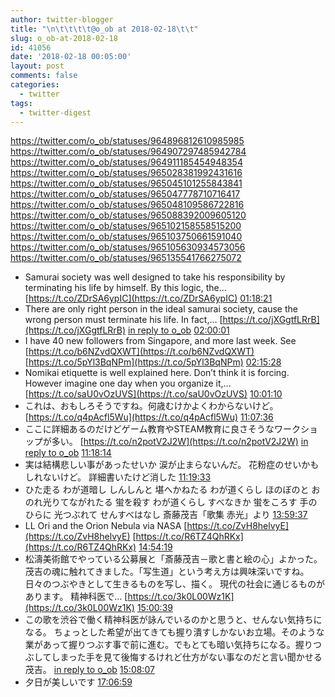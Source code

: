 ```yaml
---
author: twitter-blogger
title: "\n\t\t\t\t@o_ob at 2018-02-18\t\t"
slug: o_ob-at-2018-02-18
id: 41056
date: '2018-02-18 00:05:00'
layout: post
comments: false
categories:
  - twitter
tags:
  - twitter-digest
---
```


https://twitter.com/o_ob/statuses/964896812610985985 https://twitter.com/o_ob/statuses/964907297485942784 https://twitter.com/o_ob/statuses/964911185454948354 https://twitter.com/o_ob/statuses/965028381992431616 https://twitter.com/o_ob/statuses/965045101255843841 https://twitter.com/o_ob/statuses/965047778710716417 https://twitter.com/o_ob/statuses/965048109586722816 https://twitter.com/o_ob/statuses/965088392009605120 https://twitter.com/o_ob/statuses/965102158558515200 https://twitter.com/o_ob/statuses/965103750661591040 https://twitter.com/o_ob/statuses/965105630934573056 https://twitter.com/o_ob/statuses/965135541766275072  

*   Samurai society was well designed to take his responsibility by terminating his life by himself. By this logic, the… [https://t.co/ZDrSA6ypIC](https://t.co/ZDrSA6ypIC) [01:18:21](https://twitter.com/o_ob/statuses/964896812610985985)
*   There are only right person in the ideal samurai society, cause the wrong person must terminate his life. In fact,… [https://t.co/jXGgtfLRrB](https://t.co/jXGgtfLRrB) [in reply to o_ob](https://twitter.com/o_ob/statuses/964896812610985985) [02:00:01](https://twitter.com/o_ob/statuses/964907297485942784)
*   I have 40 new followers from Singapore, and more last week. See [https://t.co/b6NZvdQXWT](https://t.co/b6NZvdQXWT) [https://t.co/5pYl3BqNPm](https://t.co/5pYl3BqNPm) [02:15:28](https://twitter.com/o_ob/statuses/964911185454948354)
*   Nomikai etiquette is well explained here. Don’t think it is forcing. However imagine one day when you organize it,… [https://t.co/saU0vOzUVS](https://t.co/saU0vOzUVS) [10:01:10](https://twitter.com/o_ob/statuses/965028381992431616)
*   これは、おもしろそうですね。何歳むけかよくわからないけど。 [https://t.co/q4pAcfl5Wu](https://t.co/q4pAcfl5Wu) [11:07:36](https://twitter.com/o_ob/statuses/965045101255843841)
*   ここに詳細あるのだけどゲーム教育やSTEAM教育に良さそうなワークショップが多い。 [https://t.co/n2potV2J2W](https://t.co/n2potV2J2W) [in reply to o_ob](https://twitter.com/o_ob/statuses/965045101255843841) [11:18:14](https://twitter.com/o_ob/statuses/965047778710716417)
*   実は結構悲しい事があったせいか 涙が止まらないんだ。 花粉症のせいかもしれないけど。 詳細書いたけど消した [11:19:33](https://twitter.com/o_ob/statuses/965048109586722816)
*   ひた走る わが道暗し しんしんと 堪へかねたる わが道くらし ほのぼのと おのれ光りてながれたる 蛍を殺す わが道くらし すべなきか 蛍をころす 手のひらに 光つぶれて せんすべはなし 斎藤茂吉「歌集 赤光」より [13:59:37](https://twitter.com/o_ob/statuses/965088392009605120)
*   LL Ori and the Orion Nebula via NASA [https://t.co/ZvH8helvyE](https://t.co/ZvH8helvyE) [https://t.co/R6TZ4QhRKx](https://t.co/R6TZ4QhRKx) [14:54:19](https://twitter.com/o_ob/statuses/965102158558515200)
*   松濤美術館でやっている公募展と「斎藤茂吉－歌と書と絵の心」よかった。 茂吉の魂に触れてきました。「写生道」という考え方は興味深いですね。日々のつぶやきとして生きるものを写し、描く。 現代の社会に通じるものがあります。 精神科医で… [https://t.co/3k0L00Wz1K](https://t.co/3k0L00Wz1K) [15:00:39](https://twitter.com/o_ob/statuses/965103750661591040)
*   この歌を渋谷で働く精神科医が詠んでいるのかと思うと、せんない気持ちになる。 ちょっとした希望が出てきても握り潰すしかないお立場。そのような業があって握りつぶす事で前に進む。でもとても暗い気持ちになる。握りつぶしてしまった手を見て後悔するけれど仕方がない事なのだと言い聞かせる茂吉。 [in reply to o_ob](https://twitter.com/o_ob/statuses/965088392009605120) [15:08:07](https://twitter.com/o_ob/statuses/965105630934573056)
*   夕日が美しいです [17:06:59](https://twitter.com/o_ob/statuses/965135541766275072)
